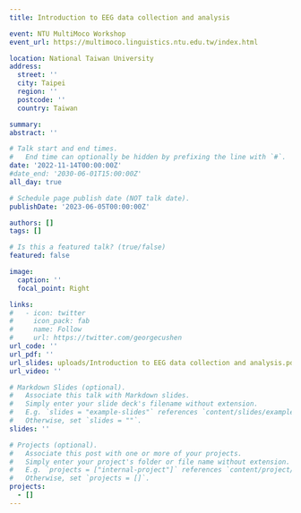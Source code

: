 ```yaml
---
title: Introduction to EEG data collection and analysis

event: NTU MultiMoco Workshop
event_url: https://multimoco.linguistics.ntu.edu.tw/index.html

location: National Taiwan University
address:
  street: ''
  city: Taipei
  region: ''
  postcode: ''
  country: Taiwan

summary: 
abstract: ''

# Talk start and end times.
#   End time can optionally be hidden by prefixing the line with `#`.
date: '2022-11-14T00:00:00Z'
#date_end: '2030-06-01T15:00:00Z'
all_day: true

# Schedule page publish date (NOT talk date).
publishDate: '2023-06-05T00:00:00Z'

authors: []
tags: []

# Is this a featured talk? (true/false)
featured: false

image:
  caption: ''
  focal_point: Right

links:
#   - icon: twitter
#     icon_pack: fab
#     name: Follow
#     url: https://twitter.com/georgecushen
url_code: ''
url_pdf: ''
url_slides: uploads/Introduction to EEG data collection and analysis.pdf
url_video: ''

# Markdown Slides (optional).
#   Associate this talk with Markdown slides.
#   Simply enter your slide deck's filename without extension.
#   E.g. `slides = "example-slides"` references `content/slides/example-slides.md`.
#   Otherwise, set `slides = ""`.
slides: ''

# Projects (optional).
#   Associate this post with one or more of your projects.
#   Simply enter your project's folder or file name without extension.
#   E.g. `projects = ["internal-project"]` references `content/project/deep-learning/index.md`.
#   Otherwise, set `projects = []`.
projects:
  - []
---
```


<!-- {{% callout note %}}
Click on the **Slides** button above to view the built-in slides feature.
{{% /callout %}}

Slides can be added in a few ways:

- **Create** slides using Wowchemy's [_Slides_](https://wowchemy.com/docs/managing-content/#create-slides) feature and link using `slides` parameter in the front matter of the talk file
- **Upload** an existing slide deck to `static/` and link using `url_slides` parameter in the front matter of the talk file
- **Embed** your slides (e.g. Google Slides) or presentation video on this page using [shortcodes](https://wowchemy.com/docs/writing-markdown-latex/).

Further event details, including [page elements](https://wowchemy.com/docs/writing-markdown-latex/) such as image galleries, can be added to the body of this page. -->